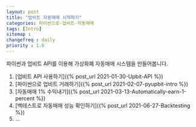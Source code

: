 ```yaml
---
layout: post
title: "업비트 자동매매 시작하기"
categories: 파이썬으로-업비트-자동매매
tags: [Intro]
sitemap :
changefreq : daily
priority : 1.0
---
```

파이썬과 업비트 API를 이용해 가상화폐 자동매매 시스템을 만들어봅니다.

1. [업비트 API 사용하기]({% post_url 2021-01-30-Upbit-API %})
2. [파이썬으로 업비트 거래하기]({% post_url 2021-02-07-pyupbit-intro %})
3. [자동매매 1% 수익내기]({% post_url 2021-03-13-Automatically-earn-1-percent %})
4. [백테스트로 자동매매 성능 확인하기]({% post_url 2021-06-27-Backtesting %})
5. ...
